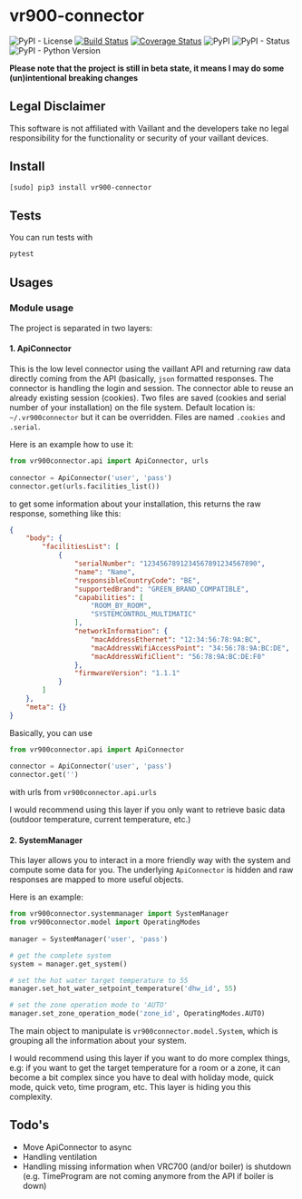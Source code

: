 # vr900-connector
![PyPI - License](https://img.shields.io/pypi/l/vr900-connector.svg?color=44cc11)
[![Build Status](https://travis-ci.com/thomasgermain/vr900-connector.svg?branch=master)](https://travis-ci.com/thomasgermain/vr900-connector)
[![Coverage Status](https://coveralls.io/repos/github/thomasgermain/vr900-connector/badge.svg?branch=master)](https://coveralls.io/github/thomasgermain/vr900-connector?branch=master)
![PyPI](https://img.shields.io/pypi/v/vr900-connector.svg)
![PyPI - Status](https://img.shields.io/pypi/status/vr900-connector.svg)
![PyPI - Python Version](https://img.shields.io/pypi/pyversions/vr900-connector.svg)

<b>Please note that the project is still in beta state, it means  I may do some (un)intentional breaking changes</b>

## Legal Disclaimer
This software is not affiliated with Vaillant and the developers take no legal responsibility for the functionality or security of your vaillant devices.

## Install
```bash
[sudo] pip3 install vr900-connector 
```

## Tests
You can run tests with
```bash
pytest
```

## Usages

### Module usage
 
The project is separated in two layers:

#### 1. ApiConnector
This is the low level connector using the vaillant API and returning raw data directly coming from the API (basically, `json` formatted responses. The connector is handling the login and session.
The connector able to reuse an already existing session (cookies). Two files are saved (cookies and serial number of your installation) on the file system. Default location is:
`~/.vr900connector` but it can be overridden. Files are named `.cookies` and `.serial`.


Here is an example how to use it:
```python
from vr900connector.api import ApiConnector, urls
   
connector = ApiConnector('user', 'pass')
connector.get(urls.facilities_list()) 
```
to get some information about your installation, this returns the raw response, something like this:
```json
{
    "body": {
        "facilitiesList": [
            {
                "serialNumber": "1234567891234567891234567890",
                "name": "Name",
                "responsibleCountryCode": "BE",
                "supportedBrand": "GREEN_BRAND_COMPATIBLE",
                "capabilities": [
                    "ROOM_BY_ROOM",
                    "SYSTEMCONTROL_MULTIMATIC"
                ],
                "networkInformation": {
                    "macAddressEthernet": "12:34:56:78:9A:BC",
                    "macAddressWifiAccessPoint": "34:56:78:9A:BC:DE",
                    "macAddressWifiClient": "56:78:9A:BC:DE:F0"
                },
                "firmwareVersion": "1.1.1"
            }
        ]
    },
    "meta": {}
}
```

Basically, you can use 
```python
from vr900connector.api import ApiConnector
   
connector = ApiConnector('user', 'pass')
connector.get('') 
```
with urls from `vr900connector.api.urls`

I would recommend using this layer if you only want to retrieve basic data (outdoor temperature, current temperature, etc.)

#### 2. SystemManager
This layer allows you to interact in a more friendly way with the system and compute some data for you.
The underlying `ApiConnector` is hidden and raw responses are mapped to more useful objects.


Here is an example:
```python
from vr900connector.systemmanager import SystemManager
from vr900connector.model import OperatingModes
   
manager = SystemManager('user', 'pass')

# get the complete system
system = manager.get_system()

# set the hot water target temperature to 55
manager.set_hot_water_setpoint_temperature('dhw_id', 55)

# set the zone operation mode to 'AUTO'
manager.set_zone_operation_mode('zone_id', OperatingModes.AUTO)
```

The main object to manipulate is `vr900connector.model.System`, which is grouping all the information about your system.

I would recommend using this layer if you want to do more complex things, e.g: if you want to get the target temperature for 
a room or a zone, it can become a bit complex since you have to deal with holiday mode, quick mode, quick veto, time program, etc.
This layer is hiding you  this complexity.
 

## Todo's
- Move ApiConnector to async
- Handling ventilation
- Handling missing information when VRC700 (and/or boiler) is shutdown 
(e.g. TimeProgram are not coming anymore from the API if boiler is down)